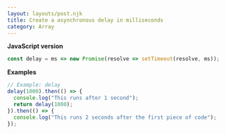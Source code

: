 ```yaml
---
layout: layouts/post.njk
title: Create a asynchronous delay in milliseconds
category: Array
---
```


**JavaScript version**

```js
const delay = ms => new Promise(resolve => setTimeout(resolve, ms));

```

**Examples**

```js
// Example: delay
delay(1000).then(() => {
  console.log("This runs after 1 second");
  return delay(1000);
}).then(() => {
  console.log("This runs 2 seconds after the first piece of code");
});
```
